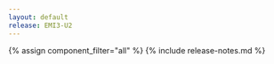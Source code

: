 ```yaml
---
layout: default
release: EMI3-U2
---
```


{% assign component_filter="all" %}
{% include release-notes.md %}